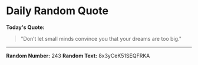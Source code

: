 # Daily Random Quote

**Today's Quote:**
> "Don’t let small minds convince you that your dreams are too big."

---

**Random Number:** 243
**Random Text:** 8x3yCeK51SEQFRKA
